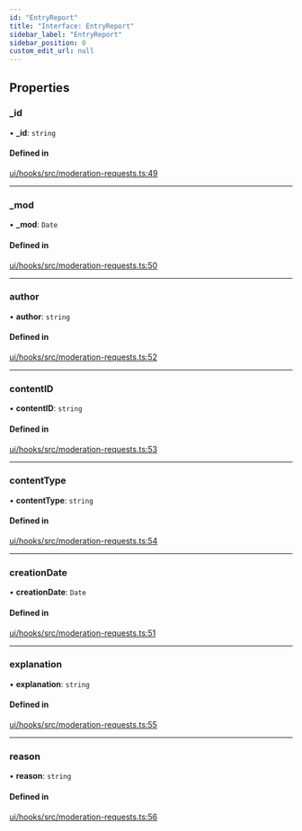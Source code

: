 ```yaml
---
id: "EntryReport"
title: "Interface: EntryReport"
sidebar_label: "EntryReport"
sidebar_position: 0
custom_edit_url: null
---
```


## Properties

### \_id

• **\_id**: `string`

#### Defined in

[ui/hooks/src/moderation-requests.ts:49](https://github.com/AKASHAorg/akasha-framework/blob/c052f00c/ui/hooks/src/moderation-requests.ts#L49)

___

### \_mod

• **\_mod**: `Date`

#### Defined in

[ui/hooks/src/moderation-requests.ts:50](https://github.com/AKASHAorg/akasha-framework/blob/c052f00c/ui/hooks/src/moderation-requests.ts#L50)

___

### author

• **author**: `string`

#### Defined in

[ui/hooks/src/moderation-requests.ts:52](https://github.com/AKASHAorg/akasha-framework/blob/c052f00c/ui/hooks/src/moderation-requests.ts#L52)

___

### contentID

• **contentID**: `string`

#### Defined in

[ui/hooks/src/moderation-requests.ts:53](https://github.com/AKASHAorg/akasha-framework/blob/c052f00c/ui/hooks/src/moderation-requests.ts#L53)

___

### contentType

• **contentType**: `string`

#### Defined in

[ui/hooks/src/moderation-requests.ts:54](https://github.com/AKASHAorg/akasha-framework/blob/c052f00c/ui/hooks/src/moderation-requests.ts#L54)

___

### creationDate

• **creationDate**: `Date`

#### Defined in

[ui/hooks/src/moderation-requests.ts:51](https://github.com/AKASHAorg/akasha-framework/blob/c052f00c/ui/hooks/src/moderation-requests.ts#L51)

___

### explanation

• **explanation**: `string`

#### Defined in

[ui/hooks/src/moderation-requests.ts:55](https://github.com/AKASHAorg/akasha-framework/blob/c052f00c/ui/hooks/src/moderation-requests.ts#L55)

___

### reason

• **reason**: `string`

#### Defined in

[ui/hooks/src/moderation-requests.ts:56](https://github.com/AKASHAorg/akasha-framework/blob/c052f00c/ui/hooks/src/moderation-requests.ts#L56)
